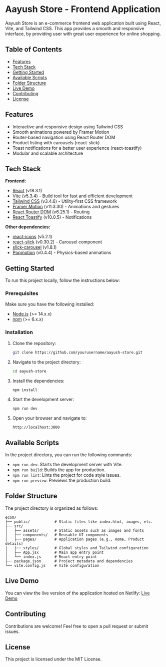 # Aayush Store - Frontend Application

Aayush Store is an e-commerce frontend web application built using React, Vite, and Tailwind CSS. This app provides a smooth and responsive interface, by providing user with great user experience for online shopping.

## Table of Contents
- [Features](#features)
- [Tech Stack](#tech-stack)
- [Getting Started](#getting-started)
- [Available Scripts](#available-scripts)
- [Folder Structure](#folder-structure)
- [Live Demo](#live-demo)
- [Contributing](#contributing)
- [License](#license)

## Features
- Interactive and responsive design using Tailwind CSS
- Smooth animations powered by Framer Motion
- Router-based navigation using React Router DOM
- Product listing with carousels (react-slick)
- Toast notifications for a better user experience (react-toastify)
- Modular and scalable architecture

## Tech Stack

**Frontend:**
- [React](https://reactjs.org/) (v18.3.1)
- [Vite](https://vitejs.dev/) (v5.3.4) - Build tool for fast and efficient development
- [Tailwind CSS](https://tailwindcss.com/) (v3.4.6) - Utility-first CSS framework
- [Framer Motion](https://www.framer.com/motion/) (v11.3.30) - Animations and gestures
- [React Router DOM](https://reactrouter.com/) (v6.25.1) - Routing
- [React Toastify](https://fkhadra.github.io/react-toastify/) (v10.0.5) - Notifications

**Other dependencies:**
- [react-icons](https://react-icons.github.io/react-icons/) (v5.2.1)
- [react-slick](https://react-slick.neostack.com/) (v0.30.2) - Carousel component
- [slick-carousel](https://kenwheeler.github.io/slick/) (v1.8.1)
- [Popmotion](https://popmotion.io/) (v0.4.4) - Physics-based animations

## Getting Started

To run this project locally, follow the instructions below:

### Prerequisites

Make sure you have the following installed:
- [Node.js](https://nodejs.org/) (>= 14.x.x)
- [npm](https://www.npmjs.com/) (>= 6.x.x)

### Installation

1. Clone the repository:
   ```bash
   git clone https://github.com/yourusername/aayush-store.git
   ```

2. Navigate to the project directory:
   ```bash
   cd aayush-store
   ```

3. Install the dependencies:
   ```bash
   npm install
   ```

4. Start the development server:
   ```bash
   npm run dev
   ```

5. Open your browser and navigate to:
   ```
   http://localhost:3000
   ```

## Available Scripts

In the project directory, you can run the following commands:

- `npm run dev`: Starts the development server with Vite.
- `npm run build`: Builds the app for production.
- `npm run lint`: Lints the project for code style issues.
- `npm run preview`: Previews the production build.

## Folder Structure

The project directory is organized as follows:

```
ecom/
├── public/           # Static files like index.html, images, etc.
├── src/
│   ├── assets/       # Static assets such as images and fonts
│   ├── components/   # Reusable UI components
│   ├── pages/        # Application pages (e.g., Home, Product details)
│   ├── styles/       # Global styles and Tailwind configuration
│   ├── App.jsx       # Main app entry point
│   └── index.js      # React entry point
├── package.json      # Project metadata and dependencies
└── vite.config.js    # Vite configuration
```

## Live Demo

You can view the live version of the application hosted on Netlify:
[Live Demo](main--aayush-ecommercee.netlify.app/) 

## Contributing

Contributions are welcome! Feel free to open a pull request or submit issues.

## License

This project is licensed under the MIT License.